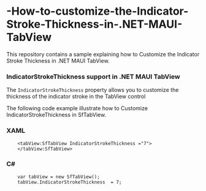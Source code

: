 # -How-to-customize-the-Indicator-Stroke-Thickness-in-.NET-MAUI-TabView
This repository contains a sample explaining how to Customize the Indicator Stroke Thickness in .NET MAUI TabView.

### IndicatorStrokeThickness support in .NET MAUI TabView

The `IndicatorStrokeThickness` property allows you to customize the thickness of the indicator stroke in the TabView control

The following code example illustrate how to Customize IndicatorStrokeThickness in SfTabView.

### XAML

```
    <tabView:SfTabView IndicatorStrokeThickness ="7">
    </tabView:SfTabView> 
```

### C#

```
    var tabView = new SfTabView();
    tabView.IndicatorStrokeThickness  = 7; 
```
